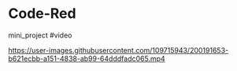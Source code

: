 # Code-Red
mini_project
#video


https://user-images.githubusercontent.com/109715943/200191653-b621ecbb-a151-4838-ab99-64dddfadc065.mp4

